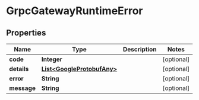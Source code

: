 

# GrpcGatewayRuntimeError


## Properties

Name | Type | Description | Notes
------------ | ------------- | ------------- | -------------
**code** | **Integer** |  |  [optional]
**details** | [**List&lt;GoogleProtobufAny&gt;**](GoogleProtobufAny.md) |  |  [optional]
**error** | **String** |  |  [optional]
**message** | **String** |  |  [optional]



